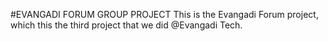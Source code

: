 #EVANGADI FORUM GROUP PROJECT
This is the Evangadi Forum project, which this the third project that we did @Evangadi Tech.
